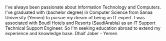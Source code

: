 I've always been passionate about Information Technology and Computers. 
I've graduated with (bachelor degree) in Computer Science from Sanaa University (Yemen) 
to pursue my dream of being an IT expert.
  I was associated with Boudl Hotels and Resorts (SaudiArabia) as an IT Support Technical Support Engineer.
So I'm seeking education abroad to extend my experience and knowledge base.
Dhaif Jaber - Yemen
